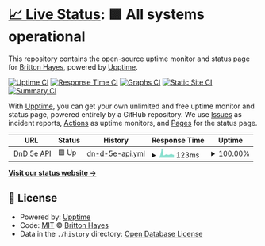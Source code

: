# [📈 Live Status](https://brittonhayes.github.io/dnd-uptime): <!--live status--> **🟩 All systems operational**

This repository contains the open-source uptime monitor and status page for [Britton Hayes](https://brittonhayes.dev), powered by [Upptime](https://github.com/upptime/upptime).

[![Uptime CI](https://github.com/brittonhayes/dnd-uptime/workflows/Uptime%20CI/badge.svg)](https://github.com/upptime/upptime/actions?query=workflow%3A%22Uptime+CI%22)
[![Response Time CI](https://github.com/brittonhayes/dnd-uptime/workflows/Response%20Time%20CI/badge.svg)](https://github.com/upptime/upptime/actions?query=workflow%3A%22Response+Time+CI%22)
[![Graphs CI](https://github.com/brittonhayes/dnd-uptime/workflows/Graphs%20CI/badge.svg)](https://github.com/upptime/upptime/actions?query=workflow%3A%22Graphs+CI%22)
[![Static Site CI](https://github.com/brittonhayes/dnd-uptime/workflows/Static%20Site%20CI/badge.svg)](https://github.com/upptime/upptime/actions?query=workflow%3A%22Static+Site+CI%22)
[![Summary CI](https://github.com/brittonhayes/dnd-uptime/workflows/Summary%20CI/badge.svg)](https://github.com/upptime/upptime/actions?query=workflow%3A%22Summary+CI%22)

With [Upptime](https://upptime.js.org), you can get your own unlimited and free uptime monitor and status page, powered entirely by a GitHub repository. We use [Issues](https://github.com/brittonhayes/dnd-uptime/issues) as incident reports, [Actions](https://github.com/brittonhayes/dnd-uptime/actions) as uptime monitors, and [Pages](https://brittonhayes.github.io/dnd-uptime) for the status page.

<!--start: status pages-->
<!-- This summary is generated by Upptime (https://github.com/upptime/upptime) -->
<!-- Do not edit this manually, your changes will be overwritten -->
<!-- prettier-ignore -->
| URL | Status | History | Response Time | Uptime |
| --- | ------ | ------- | ------------- | ------ |
| <img alt="" src="https://favicons.githubusercontent.com/www.dnd5eapi.co" height="13"> [DnD 5e API](https://www.dnd5eapi.co/api) | 🟩 Up | [dn-d-5e-api.yml](https://github.com/brittonhayes/dnd-uptime/commits/master/history/dn-d-5e-api.yml) | <details><summary><img alt="Response time graph" src="./graphs/dn-d-5e-api/response-time-week.png" height="20"> 123ms</summary><br><a href="https://brittonhayes.github.io/dnd-uptime/history/dn-d-5e-api"><img alt="Response time 123" src="https://img.shields.io/endpoint?url=https%3A%2F%2Fraw.githubusercontent.com%2Fbrittonhayes%2Fdnd-uptime%2Fmaster%2Fapi%2Fdn-d-5e-api%2Fresponse-time.json"></a><br><a href="https://brittonhayes.github.io/dnd-uptime/history/dn-d-5e-api"><img alt="24-hour response time 89" src="https://img.shields.io/endpoint?url=https%3A%2F%2Fraw.githubusercontent.com%2Fbrittonhayes%2Fdnd-uptime%2Fmaster%2Fapi%2Fdn-d-5e-api%2Fresponse-time-day.json"></a><br><a href="https://brittonhayes.github.io/dnd-uptime/history/dn-d-5e-api"><img alt="7-day response time 123" src="https://img.shields.io/endpoint?url=https%3A%2F%2Fraw.githubusercontent.com%2Fbrittonhayes%2Fdnd-uptime%2Fmaster%2Fapi%2Fdn-d-5e-api%2Fresponse-time-week.json"></a><br><a href="https://brittonhayes.github.io/dnd-uptime/history/dn-d-5e-api"><img alt="30-day response time 123" src="https://img.shields.io/endpoint?url=https%3A%2F%2Fraw.githubusercontent.com%2Fbrittonhayes%2Fdnd-uptime%2Fmaster%2Fapi%2Fdn-d-5e-api%2Fresponse-time-month.json"></a><br><a href="https://brittonhayes.github.io/dnd-uptime/history/dn-d-5e-api"><img alt="1-year response time 123" src="https://img.shields.io/endpoint?url=https%3A%2F%2Fraw.githubusercontent.com%2Fbrittonhayes%2Fdnd-uptime%2Fmaster%2Fapi%2Fdn-d-5e-api%2Fresponse-time-year.json"></a></details> | <details><summary><a href="https://brittonhayes.github.io/dnd-uptime/history/dn-d-5e-api">100.00%</a></summary><a href="https://brittonhayes.github.io/dnd-uptime/history/dn-d-5e-api"><img alt="All-time uptime 100.00%" src="https://img.shields.io/endpoint?url=https%3A%2F%2Fraw.githubusercontent.com%2Fbrittonhayes%2Fdnd-uptime%2Fmaster%2Fapi%2Fdn-d-5e-api%2Fuptime.json"></a><br><a href="https://brittonhayes.github.io/dnd-uptime/history/dn-d-5e-api"><img alt="24-hour uptime 100.00%" src="https://img.shields.io/endpoint?url=https%3A%2F%2Fraw.githubusercontent.com%2Fbrittonhayes%2Fdnd-uptime%2Fmaster%2Fapi%2Fdn-d-5e-api%2Fuptime-day.json"></a><br><a href="https://brittonhayes.github.io/dnd-uptime/history/dn-d-5e-api"><img alt="7-day uptime 100.00%" src="https://img.shields.io/endpoint?url=https%3A%2F%2Fraw.githubusercontent.com%2Fbrittonhayes%2Fdnd-uptime%2Fmaster%2Fapi%2Fdn-d-5e-api%2Fuptime-week.json"></a><br><a href="https://brittonhayes.github.io/dnd-uptime/history/dn-d-5e-api"><img alt="30-day uptime 100.00%" src="https://img.shields.io/endpoint?url=https%3A%2F%2Fraw.githubusercontent.com%2Fbrittonhayes%2Fdnd-uptime%2Fmaster%2Fapi%2Fdn-d-5e-api%2Fuptime-month.json"></a><br><a href="https://brittonhayes.github.io/dnd-uptime/history/dn-d-5e-api"><img alt="1-year uptime 100.00%" src="https://img.shields.io/endpoint?url=https%3A%2F%2Fraw.githubusercontent.com%2Fbrittonhayes%2Fdnd-uptime%2Fmaster%2Fapi%2Fdn-d-5e-api%2Fuptime-year.json"></a></details>

<!--end: status pages-->

[**Visit our status website →**](https://brittonhayes.github.io/dnd-uptime)

## 📄 License

- Powered by: [Upptime](https://github.com/upptime/upptime)
- Code: [MIT](./LICENSE) © [Britton Hayes](https://brittonhayes.dev)
- Data in the `./history` directory: [Open Database License](https://opendatacommons.org/licenses/odbl/1-0/)
